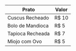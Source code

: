Prato            | Valor
---------        | ------
Cuscus Recheado  | R$ 10
Bolo de Mandioca | R$ 5
Tapioca Recheada | R$ 7
Miojo com Ovo    | R$ 5
